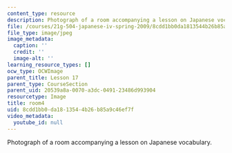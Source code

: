 ```yaml
---
content_type: resource
description: Photograph of a room accompanying a lesson on Japanese vocabulary.
file: /courses/21g-504-japanese-iv-spring-2009/8cdd1bb0da1813544b26b85a9c46ef7f_room4.jpg
file_type: image/jpeg
image_metadata:
  caption: ''
  credit: ''
  image-alt: ''
learning_resource_types: []
ocw_type: OCWImage
parent_title: Lesson 17
parent_type: CourseSection
parent_uid: 20539a8a-0070-a3dc-0491-23486d993904
resourcetype: Image
title: room4
uid: 8cdd1bb0-da18-1354-4b26-b85a9c46ef7f
video_metadata:
  youtube_id: null
---
```

Photograph of a room accompanying a lesson on Japanese vocabulary.

